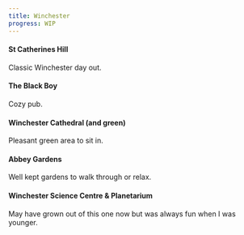 ```yaml
---
title: Winchester
progress: WIP
---
```


#### St Catherines Hill
Classic Winchester day out.

#### The Black Boy
Cozy pub.

#### Winchester Cathedral (and green)
Pleasant green area to sit in.

#### Abbey Gardens 
Well kept gardens to walk through or relax.

#### Winchester Science Centre & Planetarium
May have grown out of this one now but was always fun when I was younger.